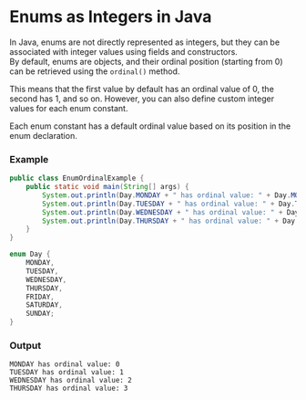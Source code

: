# Enums as Integers in Java

In Java, enums are not directly represented as integers, but they can be associated with integer values using fields and constructors.\
By default, enums are objects, and their ordinal position (starting from 0) can be retrieved using the `ordinal()` method.

This means that the first value by default has an ordinal value of 0, the second has 1, and so on. However, you can also define custom integer values for each enum constant.

Each enum constant has a default ordinal value based on its position in the enum declaration.

### Example
```java
public class EnumOrdinalExample {
    public static void main(String[] args) {
        System.out.println(Day.MONDAY + " has ordinal value: " + Day.MONDAY.ordinal());
        System.out.println(Day.TUESDAY + " has ordinal value: " + Day.TUESDAY.ordinal());
        System.out.println(Day.WEDNESDAY + " has ordinal value: " + Day.WEDNESDAY.ordinal());
        System.out.println(Day.THURSDAY + " has ordinal value: " + Day.THURSDAY.ordinal());
    }
}

enum Day {
    MONDAY,
    TUESDAY,
    WEDNESDAY,
    THURSDAY,
    FRIDAY,
    SATURDAY,
    SUNDAY;
}
```

### Output
```
MONDAY has ordinal value: 0
TUESDAY has ordinal value: 1
WEDNESDAY has ordinal value: 2
THURSDAY has ordinal value: 3
```